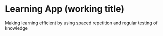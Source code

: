 # Learning App (working title)

Making learning efficient by using spaced repetition and regular testing of knowledge
